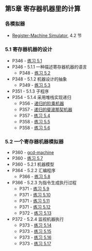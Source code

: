 ## 第5章 寄存器机器里的计算

### 各模拟器

* [Register-Machine Simulator](./ch5-regsim.scm), 4.2 节

### 5.1 寄存器机器的设计

* P346 - [练习 5.1](./exercise_5_1.md)
* P346 - 5.1.1 一种描述寄存器机器的语言
	* P348 - [练习 5.2](./exercise_5_2.md)
* P348 - 5.1.2 机器设计的抽象
	* P349 - [练习 5.3](./exercise_5_3.md)
* P351 - 5.1.3 子程序
* P354 - 5.1.4 采用堆栈实现递归
	* P356 - [递归的阶乘机器](./fact-machine.scm)
	* P357 - [递归的斐波那契机器](./fib-machine.scm)
	* P357 - [练习 5.4](./exercise_5_4.md)
	* P358 - [练习 5.5](./exercise_5_5.md)
	* P358 - [练习 5.6](./exercise_5_6.md)

### 5.2 一个寄存器机器模拟器

* P360 - [gcd-machine](./gcd-machine.scm)
* P360 - [练习 5.7](./exercise_5_7.scm)
* P360 - 5.2.1 机器模型
* P364 - 5.2.2 汇编程序
	* P366 - [练习 5.8](./exercise_5_8.md)
* P366 - 5.2.3 为指令生成执行过程
	* P371 - [练习 5.9](./exercise_5_9.md)
	* P371 - [练习 5.10](./exercise_5_10.md)
	* P371 - [练习 5.11](./exercise_5_11.md)
	* P371 - [练习 5.12](./exercise_5_12.md)
	* P372 - [练习 5.13](./exercise_5_13.md)
* P372 - 5.2.4 监视机器执行
	* P373 - [练习 5.14](./exercise_5_14.md)
	* P373 - [练习 5.15](./exercise_5_15.scm)
	* P373 - [练习 5.16](./exercise_5_16.scm)
	* P373 - [练习 5.17](./exercise_5_17.scm)

